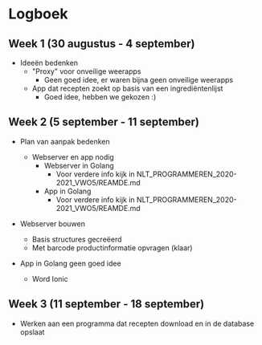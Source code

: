 # Logboek

## Week 1 (30 augustus - 4 september)
* Ideeën bedenken
	* "Proxy" voor onveilige weerapps
		* Geen goed idee, er waren bijna geen onveilige weerapps
	* App dat recepten zoekt op basis van een ingrediëntenlijst
		* Goed idee, hebben we gekozen :)
		
## Week 2 (5 september - 11 september)
* Plan van aanpak bedenken
	* Webserver en app nodig
		* Webserver in Golang
			* Voor verdere info kijk in NLT_PROGRAMMEREN_2020-2021_VWO5/REAMDE.md
		* App in Golang	
			* Voor verdere info kijk in NLT_PROGRAMMEREN_2020-2021_VWO5/REAMDE.md

* Webserver bouwen
	* Basis structures gecreëerd
	* Met barcode productinformatie opvragen (klaar)

* App in Golang geen goed idee
	* Word Ionic

## Week 3 (11 september - 18 september)
* Werken aan een programma dat recepten download en in de database opslaat
